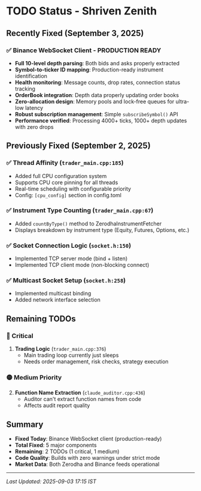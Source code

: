 # TODO Status - Shriven Zenith

## Recently Fixed (September 3, 2025)

### ✅ Binance WebSocket Client - PRODUCTION READY
- **Full 10-level depth parsing**: Both bids and asks properly extracted
- **Symbol-to-ticker ID mapping**: Production-ready instrument identification
- **Health monitoring**: Message counts, drop rates, connection status tracking
- **OrderBook integration**: Depth data properly updating order books
- **Zero-allocation design**: Memory pools and lock-free queues for ultra-low latency
- **Robust subscription management**: Simple `subscribeSymbol()` API
- **Performance verified**: Processing 4000+ ticks, 1000+ depth updates with zero drops

## Previously Fixed (September 2, 2025)

### ✅ Thread Affinity (`trader_main.cpp:185`)
- Added full CPU configuration system
- Supports CPU core pinning for all threads
- Real-time scheduling with configurable priority
- Config: `[cpu_config]` section in config.toml

### ✅ Instrument Type Counting (`trader_main.cpp:67`)
- Added `countByType()` method to ZerodhaInstrumentFetcher
- Displays breakdown by instrument type (Equity, Futures, Options, etc.)

### ✅ Socket Connection Logic (`socket.h:150`)
- Implemented TCP server mode (bind + listen)
- Implemented TCP client mode (non-blocking connect)

### ✅ Multicast Socket Setup (`socket.h:258`)
- Implemented multicast binding
- Added network interface selection

## Remaining TODOs

### 🔴 Critical
1. **Trading Logic** (`trader_main.cpp:376`)
   - Main trading loop currently just sleeps
   - Needs order management, risk checks, strategy execution

### 🟡 Medium Priority
2. **Function Name Extraction** (`claude_auditor.cpp:436`)
   - Auditor can't extract function names from code
   - Affects audit report quality

## Summary
- **Fixed Today**: Binance WebSocket client (production-ready)
- **Total Fixed**: 5 major components
- **Remaining**: 2 TODOs (1 critical, 1 medium)
- **Code Quality**: Builds with zero warnings under strict mode
- **Market Data**: Both Zerodha and Binance feeds operational

---
*Last Updated: 2025-09-03 17:15 IST*